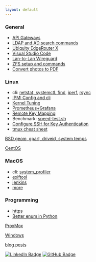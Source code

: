 ```yaml
---
layout: default
---
```

### General

* [API Gateways](api-gateways.html)
* [LDAP and AD search commands](ldap.html)
* [Ubiquity EdgeRouter X](ubiquity.html)
* [Visual Studio Code](dot.vscode.html)
* [Lan-to-Lan Wireguard](wireguard.html)
* [ZFS setup and commands](zfs.html)
* [Convert photos to PDF](image2pdf.html)

### Linux

* cli: [netstat, systemctl, find](cli.html), [iperf](iperf.html),
[rsync](rsync.html)
* [IPMI Config and cli](ipmi.html)
* [Kernel Tuning](kernel-tuning.html)
* [Prometheus+Grafana](prometheus-grafana.html)
* [Remote Key Mapping](remote.html)
* Benchmark: [speed-test.sh](speed-test.sh)
* [Configure SSH for Key Authentication](ssh.html)
* [tmux cheat sheet](tmux.html)

[BSD geom, gpart, driveid, system temps](bsd/)

[CentOS](centos/)

### MacOS

* cli: [system_profiler](macos/cli.html)
* [exiftool](macos/exiftool.html)
* [jenkins](macos/jenkins.html)
* [more](macos/)

### Programming

* [https](programming/https.html)
* [Better enum in Python](programming/python-string-enum.html)

[ProxMox](proxmox/)

[Windows](windows/)


[blog posts](posts.html)


[![LinkedIn
Badge](https://img.shields.io/badge/-asokolsky-blue?style=flat&logo=Linkedin&logoColor=white)](https://www.linkedin.com/in/asokolsky/)
[![GitHub
Badge](https://img.shields.io/badge/-asokolsky-grey?style=flat&logo=Github&logoColor=white)](https://github.com/asokolsky)
